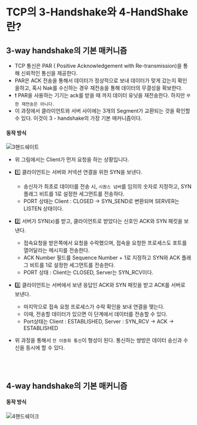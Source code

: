 # TCP의 3-Handshake와 4-HandShake란?

## 3-way handshake의 기본 매커니즘
- TCP 통신은 PAR ( Positive Acknowledgement with Re-transmission)을 통해 신뢰적인 통신을 제공한다.
- PAR은 ACK 전송을 통해서 데이터가 정상적으로 보내 데이터가 맞게 갔는지 확인을하고, 혹시 Nak를 수신하는 경우 재전송을 통해 데이터의 무결성을 확보한다.
- :exclamation: PAR을 사용하는 기기는 ack를 받을 때 까지 데이터 유닛을 재전송한다. 하지만 `무한 재전송은 아니다`.
- 이 과정에서 클라이언트와 서버 사이에는 3개의 Segment가 교환되는 것을 확인할 수 있다. 이것이 3 - handshake의 가장 기본 매커니즘이다.

#### 동작 방식
![3핸드쉐이트](https://user-images.githubusercontent.com/91730236/198835324-5f4f1932-8bad-4948-9be0-3163a0eb344b.jpeg)
- 위 그림에서는 Client가 먼저 요청을 하는 상황입니다.
- 1️⃣ 클라이언트는 서버와 커넥션 연결을 위한 SYN을 보낸다.
  - 송신자가 최초로 데이터를 전송 시, `시퀀스 넘버`를 임의의 숫자로 지정하고, SYN 플래그 비트를 1로 설정한 세그먼트를 전송하다.
  - PORT 상태는 Client : CLOSED -> SYN_SEND로 변환되며 SERVER는 LISTEN 상태이다.
- 2️⃣ 서버가 SYN(x)를 받고, 클라이언트로 받았다는 신호인 ACK와 SYN 패킷을 보낸다.
  - 접속요청을 받은쪽에서 요청을 수락했으며, 접속을 요청한 프로세스도 포트를 열어달라는 메시지를 전송한다.
  - ACK Number 필드를 Sequence Number + 1로 지정하고 SYN와 ACK 플래그 비트를 1로 설정한 세그먼트를 전송한다.
  - PORT 상태 : Client는 CLOSED, Server는 SYN_RCV이다.
- 3️⃣ 클라이언트는 서버에서 보낸 응답인 ACK와 SYN 패킷을 받고 ACK를 서버로 보낸다.
  - 마지막으로 접속 요청 프로세스가 수락 확인을 보내 연결을 맺는다.
  - 이때, 전송할 데이터가 있으면 이 단계에서 데이터를 전송할 수 있다.
  - Port상태는 Client : ESTABLISHED, Server : SYN_RCV -> ACK -> ESTABLISHED

- 위 과정을 통해서 `전 이중화 통신`이 형성이 된다. 통신하는 쌍방은 데이터 송신과 수신을 동시에 할 수 있다.


<br/>
<br/>


## 4-way handshake의 기본 매커니즘


#### 동작 방식
![4핸드쉐이크](https://user-images.githubusercontent.com/91730236/198835356-0726f5e0-1e42-4d97-b23c-9345e2a01fcf.png)
